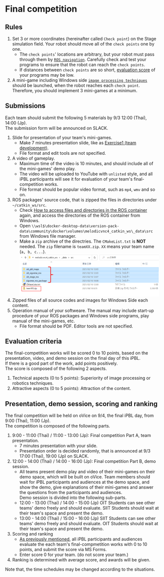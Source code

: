 # Final competition

## Rules

1. Set 3 or more coordinates (hereinafter called `Check point`) on the Stage simulation field. Your robot should move all of the `check points` one by one.
   - The `check points`' locations are arbitrary, but your robot must pass through them by [`ROS navigation`](https://github.com/oit-ipbl/robots/blob/main/robot_control/robot_control_03.md#ros-navigation). Carefully check and test your programs to ensure that the robot can reach the `check points`.
   - If distances between `check points` are so short, [evaluation score](#evaluation-criteria) of your programs may be low.
2. A mini-game including Windows side [`image processing techniques`](https://github.com/oit-ipbl/image_processing) should be launched, when the robot reaches each `check point`. Therefore, you should implement 3 mini-games at a minimum.

## Submissions

Each team should submit the following 5 materials by 9/3 12:00 (Thai), 14:00 (Jp).  
The submission form will be announced on SLACK.

1. Slide for presentation of your team's mini-games.
   - Make 7 minutes presentation slide, like as [Exercise1 (team development)](https://github.com/oit-ipbl/Integration/blob/main/team_exercise/team_exercise.md#exercise1-team-development).
   - File format and edit tools are not specified.
2. A video of gameplay.
   - Maximum time of the video is 10 minutes, and should include all of the mini-games' demo play.
   - The video will be uploaded to YouTube with `unlisted` style, and all iPBL participants will see it for evaluation of your team's final-competition works.
   - File format should be popular video format, such as `mp4`, `wmv` and so on.
3. ROS packages' source code, that is zipped the files in directories under `~/catkin_ws/src`.
   - Check [How to access files and directories in the ROS container](https://github.com/oit-ipbl/portal/blob/main/setup/dockerros.md#how-to-access-files-and-directories-in-the-ros-container) again, and access the directories of the ROS container from Windows.
   - Open `\\wsl$\docker-desktop-data\version-pack-data\community\docker\volumes\melodicvnc4_catkin_ws\_data\src` from Windows file manager.
   - Make a `zip` archive of the directries. The `CMakeList.txt` is **NOT** needed. The `zip` filename is `teamXX.zip`. `XX` means your team name (`a, b, c...`).  
   ![2021-08-18_083817.svg.png](./images/2021-08-18_083817.svg.png)
4. Zipped files of all source codes and images for Windows Side each content.
5. Operation manual of your softweare. The manual may include start-up procedure of your ROS packages and Windows side programs, play manual of the mini-games, etc.
   - File format should be PDF. Editor tools are not specified.

## Evaluation criteria

The final-competition works will be scored 0 to 10 points, based on the presentation, video, and demo session on the final day of this iPBL.  
If there is a good part of the work, add points positively.  
The score is composed of the following 2 aspects.

1. Technical aspects (0 to 5 points): Superiority of image processing or robotics techniques.
2. Attractive aspects (0 to 5 points): Attraction of the content.

## Presentation, demo session, scoring and ranking

The final competition will be held on oVice on 9/4, the final iPBL day, from 9:00 (Thai), 11:00 (Jp).  
The competition is composed of the following parts.

1. 9:00 - 11:00 (Thai) / 11:00 - 13:00 (Jp): Final competition Part A, team presentation.
   - 7 minutes presentation with your slide.
   - Presentation order is decided randomly, that is announced at 9/3 17:00 (Thai), 19:00 (Jp) on SLACK.
2. 12:00 - 14:00 (Thai) / 14:00 - 16:00 (Jp): Final competition Part B, demo session.
   - All teams present demo play and video of their mini-games on their demo space, which will be built on oVice. Team members should wait for iPBL participants and audiences at the demo space, and show the demo, give explanations of their mini-games and answer the questions from the participants and audiences.  
   Demo session is divided into the following sub-parts.
   - 12:00 - 13:00 (Thai) / 14:00 - 15:00 (Jp) OIT Students can see other teams' demo freely and should evaluate. SIIT Students should wait at their team's space and present the demo.
   - 13:00 - 14:00 (Thai) / 15:00 - 16:00 (Jp) SIIT Students can see other teams' demo freely and should evaluate. OIT Students should wait at their team's space and present the demo.
3. Scoring and ranking
   - [As previously mentioned](#evaluation-criteria), all iPBL participants and audiences evaluate the each team's final-compmetition works with 0 to 10 points, and submit the score via MS Forms.
   - Enter score 0 for your team. (do not score your team.)
4. Ranking is determined with average score, and awards will be given.

Note that, the time schedules may be changed according to the situations.
